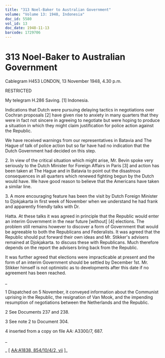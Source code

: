 ```yaml
---
title: "313 Noel-Baker to Australian Government"
volume: "Volume 13: 1948, Indonesia"
doc_id: 5580
vol_id: 13
doc_date: 1948-11-13
barcode: 1729706
---
```


# 313 Noel-Baker to Australian Government

Cablegram H453 LONDON, 13 November 1948, 4.30 p.m.

RESTRICTED

My telegram H.286 Saving. [1] Indonesia.

Indications that Dutch were pursuing delaying tactics in negotiations over Cochran proposals [2] have given rise to anxiety in many quarters that they were in fact not sincere in agreeing to negotiate but were hoping to produce a situation in which they might claim justification for police action against the Republic.

We have received warnings from our representatives in Batavia and The Hague of talk of police action but so far have had no indication that the Dutch Government had decided on this step.

2\. In view of the critical situation which might arise, Mr. Bevin spoke very seriously to the Dutch Minister for Foreign Affairs in Paris [3] and action has been taken at The Hague and in Batavia to point out the disastrous consequences in all quarters which renewed fighting begun by the Dutch would have. We have good reason to believe that the Americans have taken a similar line.

3\. A more encouraging feature has been the visit by Dutch Foreign Minister to Djokjakarta in first week of November when we understand he had frank and apparently friendly talks with Dr.

Hatta. At these talks it was agreed in principle that the Republic would enter an interim Government in the near future [without] [4] elections. The problem still remains however to discover a form of Government that would be agreeable to both the Republicans and Federalists. It was agreed that the Republic should put forward their own ideas and Mr. Stikker's advisers remained at Djokjakarta. to discuss these with Republicans. Much therefore depends on the report the advisers bring back from the Republic.

It was further agreed that elections were impracticable at present and the form of an interim Government should be settled by December 1st. Mr. Stikker himself is not optimistic as to developments after this date if no agreement has been reached.

_

1 Dispatched on 5 November, it conveyed information about the Communist uprising in the Republic, the resignation of Van Mook, and the impending resumption of negotiations between the Netherlands and the Republic.

2 See Documents 237 and 238.

3 See note 2 to Document 304.

4 inserted from a copy on file AA: A3300/7, 687.

_

_ [ [AA:A1838, 854/10/4/2, vii](http://www.naa.gov.au/cgi-bin/Search?O=I&Number=1729706) ]_
